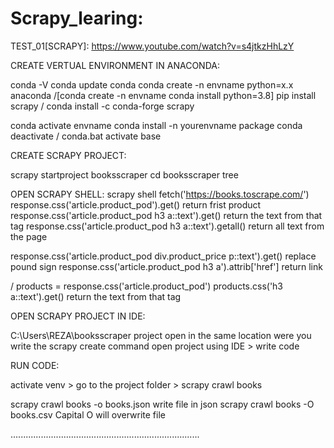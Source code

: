 # Scrapy_learing:

TEST_01[SCRAPY]: https://www.youtube.com/watch?v=s4jtkzHhLzY 

CREATE VERTUAL ENVIRONMENT IN ANACONDA:

conda -V 
conda update conda
conda create -n envname python=x.x anaconda
/[conda create -n envname
conda install python=3.8]
pip install scrapy / conda install -c conda-forge scrapy

conda activate envname
conda install -n yourenvname package
conda deactivate / conda.bat activate base

CREATE SCRAPY PROJECT:

scrapy startproject booksscraper
cd booksscraper
tree

OPEN SCRAPY SHELL:
scrapy shell
fetch('https://books.toscrape.com/')
response.css('article.product_pod').get() return frist product 
response.css('article.product_pod h3 a::text').get() return the text from that tag
response.css('article.product_pod h3 a::text').getall() return all text from the page

response.css('article.product_pod div.product_price p::text').get()	  replace pound sign
response.css('article.product_pod h3 a').attrib['href'] return link

/
products = response.css('article.product_pod')
products.css('h3 a::text').get() return the text from that tag

OPEN SCRAPY PROJECT IN IDE:

C:\Users\REZA\booksscraper project open in the same location were you write the scrapy create command
open project using IDE > write code

RUN CODE:

activate venv > go to the project folder > 
scrapy crawl books

scrapy crawl books -o books.json write file in json
scrapy crawl books -O books.csv Capital O will overwrite file

...........................................................................

